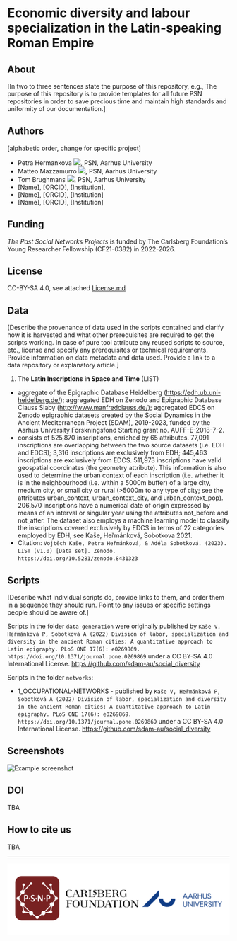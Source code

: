 # Economic diversity and labour specialization in the Latin-speaking Roman Empire

## About
[In two to three sentences state the purpose of this repository, e.g., The purpose of this repository is to provide templates for all future PSN repositories in order to save precious time and maintain high standards and uniformity of our documentation.]

## Authors 
[alphabetic order, change for specific project]

* Petra Hermankova [![](https://orcid.org/sites/default/files/images/orcid_16x16.png)](https://orcid.org/0000-0002-6349-0540), PSN, Aarhus University
* Matteo Mazzamurro [![](https://orcid.org/sites/default/files/images/orcid_16x16.png)](https://orcid.org/0009-0004-4454-1551), PSN, Aarhus University
* Tom Brughmans [![](https://orcid.org/sites/default/files/images/orcid_16x16.png)](https://orcid.org/0000-0002-1589-7768), PSN, Aarhus University
* [Name], [ORCID], [Institution], 
* [Name], [ORCID], [Institution]
* [Name], [ORCID], [Institution]

## Funding
*The Past Social Networks Projects* is funded by The Carlsberg Foundation’s Young Researcher Fellowship (CF21-0382) in 2022-2026.

## License
CC-BY-SA 4.0, see attached [License.md](./License.md)

## Data
[Describe the provenance of data used in the scripts contained and clarify how it is harvested and what other prerequisites are required to get the scripts working. In case of pure tool attribute any reused scripts to source, etc., license and specify any prerequisites or technical requirements. Provide information on data metadata and data used. Provide a link to a data repository or explanatory article.] 


1) The **Latin Inscriptions in Space and Time** (LIST) 
- aggregate of the Epigraphic Database Heidelberg (https://edh.ub.uni-heidelberg.de/); aggregated EDH on Zenodo and Epigraphic Database Clauss Slaby (http://www.manfredclauss.de/); aggregated EDCS on Zenodo epigraphic datasets created by the Social Dynamics in the Ancient Mediterranean Project (SDAM), 2019-2023, funded by the Aarhus University Forskningsfond Starting grant no. AUFF-E-2018-7-2. 
- consists of 525,870 inscriptions, enriched by 65 attributes. 77,091 inscriptions are overlapping between the two source datasets (i.e. EDH and EDCS); 3,316 inscriptions are exclusively from EDH; 445,463 inscriptions are exclusively from EDCS. 511,973 inscriptions have valid geospatial coordinates (the geometry attribute). This information is also used to determine the urban context of each inscription (i.e. whether it is in the neighbourhood (i.e. within a 5000m buffer) of a large city, medium city, or small city or rural (>5000m to any type of city; see the attributes urban_context, urban_context_city, and urban_context_pop). 206,570 inscriptions have a numerical date of origin expressed by means of an interval or singular year using the attributes not_before and not_after. The dataset also employs a machine learning model to classify the inscriptions covered exclusively by EDCS in terms of 22 categories employed by EDH, see Kaše, Heřmánková, Sobotkova 2021.
- Citation: `Vojtěch Kaše, Petra Heřmánková, & Adéla Sobotková. (2023). LIST (v1.0) [Data set]. Zenodo. https://doi.org/10.5281/zenodo.8431323`


## Scripts
[Describe what individual scripts do, provide links to them, and order them in a sequence they should run. Point to any issues or specific settings people should be aware of.]

Scripts in the folder `data-generation` were originally published by `Kaše V, Heřmánková P, Sobotková A (2022) Division of labor, specialization and diversity in the ancient Roman cities: A quantitative approach to Latin epigraphy. PLoS ONE 17(6): e0269869. https://doi.org/10.1371/journal.pone.0269869` under a CC BY-SA 4.0 International License. https://github.com/sdam-au/social_diversity

Scripts in the folder `networks`:

- 1_OCCUPATIONAL-NETWORKS - published by `Kaše V, Heřmánková P, Sobotková A (2022) Division of labor, specialization and diversity in the ancient Roman cities: A quantitative approach to Latin epigraphy. PLoS ONE 17(6): e0269869. https://doi.org/10.1371/journal.pone.0269869` under a CC BY-SA 4.0 International License. https://github.com/sdam-au/social_diversity



## Screenshots
![Example screenshot](./img/screenshot.png)


## DOI
TBA

## How to cite us
TBA

---

<img src="./img/Main_banner.png" alt="Logo banner" >


